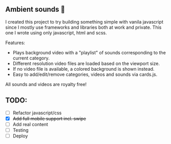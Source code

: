 ## Ambient sounds 🧘

I created this project to try building something simple with vanila javascript since I mostly use frameworks and libraries both at work and private. This one I wrote using only javascript, html and scss.

Features:
- Plays background video with a "playlist" of sounds corresponding to the current category.
- Different resolution video files are loaded based on the viewport size.
- If no video file is available, a colored background is shown instead.
- Easy to add/edit/remove categories, videos and sounds via cards.js.

All sounds and videos are royalty free!

## TODO:

- [ ] Refactor javascript/css
- [x] ~~Add full mobile support incl. swipe~~
- [ ] Add real content
- [ ] Testing
- [ ] Deploy